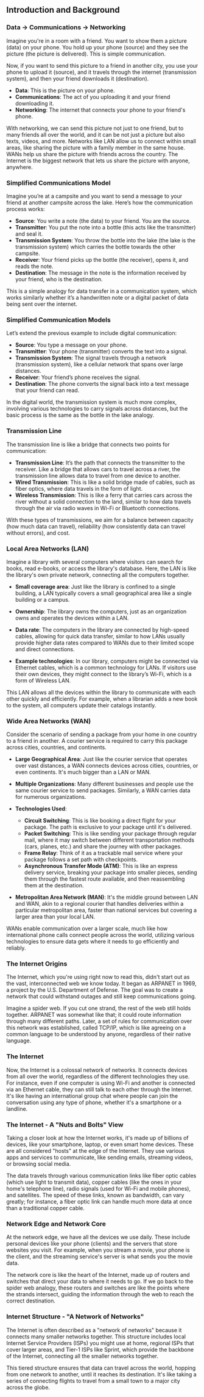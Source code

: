 ## Introduction and Background

### Data -> Communications -> Networking

Imagine you're in a room with a friend. You want to show them a picture (data) on your phone. You hold up your phone (source) and they see the picture (the picture is delivered). This is simple communication.

Now, if you want to send this picture to a friend in another city, you use your phone to upload it (source), and it travels through the internet (transmission system), and then your friend downloads it (destination). 

- **Data**: This is the picture on your phone.
- **Communications**: The act of you uploading it and your friend downloading it.
- **Networking**: The internet that connects your phone to your friend's phone.

With networking, we can send this picture not just to one friend, but to many friends all over the world, and it can be not just a picture but also texts, videos, and more. Networks like LAN allow us to connect within small areas, like sharing the picture with a family member in the same house. WANs help us share the picture with friends across the country. The Internet is the biggest network that lets us share the picture with anyone, anywhere.

### Simplified Communications Model

Imagine you’re at a campsite and you want to send a message to your friend at another campsite across the lake. Here’s how the communication process works:

- **Source**: You write a note (the data) to your friend. You are the source.
- **Transmitter**: You put the note into a bottle (this acts like the transmitter) and seal it.
- **Transmission System**: You throw the bottle into the lake (the lake is the transmission system) which carries the bottle towards the other campsite.
- **Receiver**: Your friend picks up the bottle (the receiver), opens it, and reads the note.
- **Destination**: The message in the note is the information received by your friend, who is the destination.

This is a simple analogy for data transfer in a communication system, which works similarly whether it’s a handwritten note or a digital packet of data being sent over the internet.

### Simplified Communication Models

Let’s extend the previous example to include digital communication:

- **Source**: You type a message on your phone.
- **Transmitter**: Your phone (transmitter) converts the text into a signal.
- **Transmission System**: The signal travels through a network (transmission system), like a cellular network that spans over large distances.
- **Receiver**: Your friend’s phone receives the signal.
- **Destination**: The phone converts the signal back into a text message that your friend can read.

In the digital world, the transmission system is much more complex, involving various technologies to carry signals across distances, but the basic process is the same as the bottle in the lake analogy.

### Transmission Line

The transmission line is like a bridge that connects two points for communication:

- **Transmission Line**: It’s the path that connects the transmitter to the receiver. Like a bridge that allows cars to travel across a river, the transmission line allows data to travel from one device to another.
- **Wired Transmission**: This is like a solid bridge made of cables, such as fiber optics, where data travels in the form of light.
- **Wireless Transmission**: This is like a ferry that carries cars across the river without a solid connection to the land, similar to how data travels through the air via radio waves in Wi-Fi or Bluetooth connections.

With these types of transmissions, we aim for a balance between capacity (how much data can travel), reliability (how consistently data can travel without errors), and cost.

### Local Area Networks (LAN)

Imagine a library with several computers where visitors can search for books, read e-books, or access the library's database. Here, the LAN is like the library's own private network, connecting all the computers together.

- **Small coverage area**: Just like the library is confined to a single building, a LAN typically covers a small geographical area like a single building or a campus.
  
- **Ownership**: The library owns the computers, just as an organization owns and operates the devices within a LAN.

- **Data rate**: The computers in the library are connected by high-speed cables, allowing for quick data transfer, similar to how LANs usually provide higher data rates compared to WANs due to their limited scope and direct connections.

- **Example technologies**: In our library, computers might be connected via Ethernet cables, which is a common technology for LANs. If visitors use their own devices, they might connect to the library’s Wi-Fi, which is a form of Wireless LAN.

This LAN allows all the devices within the library to communicate with each other quickly and efficiently. For example, when a librarian adds a new book to the system, all computers update their catalogs instantly.

### Wide Area Networks (WAN)

Consider the scenario of sending a package from your home in one country to a friend in another. A courier service is required to carry this package across cities, countries, and continents.

- **Large Geographical Area**: Just like the courier service that operates over vast distances, a WAN connects devices across cities, countries, or even continents. It's much bigger than a LAN or MAN.

- **Multiple Organizations**: Many different businesses and people use the same courier service to send packages. Similarly, a WAN carries data for numerous organizations.

- **Technologies Used**: 
  - **Circuit Switching**: This is like booking a direct flight for your package. The path is exclusive to your package until it's delivered.
  - **Packet Switching**: This is like sending your package through regular mail, where it may switch between different transportation methods (cars, planes, etc.) and share the journey with other packages.
  - **Frame Relay**: Think of it as a trackable mail service where your package follows a set path with checkpoints.
  - **Asynchronous Transfer Mode (ATM)**: This is like an express delivery service, breaking your package into smaller pieces, sending them through the fastest route available, and then reassembling them at the destination.

- **Metropolitan Area Network (MAN)**: It's the middle ground between LAN and WAN, akin to a regional courier that handles deliveries within a particular metropolitan area, faster than national services but covering a larger area than your local LAN.

WANs enable communication over a larger scale, much like how international phone calls connect people across the world, utilizing various technologies to ensure data gets where it needs to go efficiently and reliably.

### The Internet Origins

The Internet, which you're using right now to read this, didn't start out as the vast, interconnected web we know today. It began as ARPANET in 1969, a project by the U.S. Department of Defense. The goal was to create a network that could withstand outages and still keep communications going. 

Imagine a spider web. If you cut one strand, the rest of the web still holds together. ARPANET was somewhat like that; it could route information through many different paths. Later, a set of rules for communication over this network was established, called TCP/IP, which is like agreeing on a common language to be understood by anyone, regardless of their native language.

### The Internet

Now, the Internet is a colossal network of networks. It connects devices from all over the world, regardless of the different technologies they use. For instance, even if one computer is using Wi-Fi and another is connected via an Ethernet cable, they can still talk to each other through the Internet. It's like having an international group chat where people can join the conversation using any type of phone, whether it's a smartphone or a landline.

### The Internet - A "Nuts and Bolts" View

Taking a closer look at how the Internet works, it's made up of billions of devices, like your smartphone, laptop, or even smart home devices. These are all considered "hosts" at the edge of the Internet. They use various apps and services to communicate, like sending emails, streaming videos, or browsing social media.

The data travels through various communication links like fiber optic cables (which use light to transmit data), copper cables (like the ones in your home's telephone line), radio signals (used for Wi-Fi and mobile phones), and satellites. The speed of these links, known as bandwidth, can vary greatly; for instance, a fiber optic link can handle much more data at once than a traditional copper cable.

### Network Edge and Network Core

At the network edge, we have all the devices we use daily. These include personal devices like your phone (clients) and the servers that store websites you visit. For example, when you stream a movie, your phone is the client, and the streaming service's server is what sends you the movie data.

The network core is like the heart of the Internet, made up of routers and switches that direct your data to where it needs to go. If we go back to the spider web analogy, these routers and switches are like the points where the strands intersect, guiding the information through the web to reach the correct destination.

### Internet Structure - "A Network of Networks"

The Internet is often described as a "network of networks" because it connects many smaller networks together. This structure includes local Internet Service Providers (ISPs) you might use at home, regional ISPs that cover larger areas, and Tier-1 ISPs like Sprint, which provide the backbone of the Internet, connecting all the smaller networks together.

This tiered structure ensures that data can travel across the world, hopping from one network to another, until it reaches its destination. It's like taking a series of connecting flights to travel from a small town to a major city across the globe.
